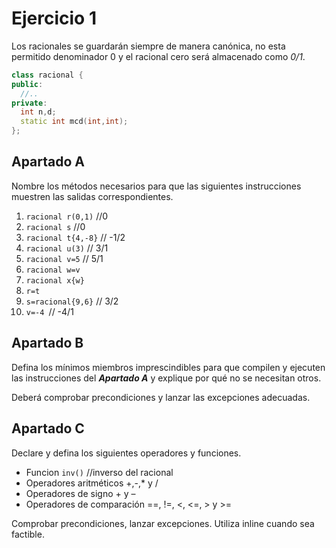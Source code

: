 # Ejercicio 1
Los racionales se guardarán siempre de manera canónica, no esta
permitido denominador 0 y el racional cero será almacenado como _0/1_.
```C++
class racional {
public:
  //..
private:
  int n,d;
  static int mcd(int,int);
};
```
## Apartado A
Nombre los métodos necesarios para que las siguientes instrucciones muestren las salidas correspondientes.
   
1. `racional r(0,1)` //0
2. `racional s` //0
3. `racional t{4,-8}` //  -1/2
4. `racional u(3)` //  3/1
5. `racional v=5` //  5/1
6. `racional w=v`
7. `racional x{w}`
8. `r=t`
9. `s=racional{9,6}` //  3/2
10. `v=-4 `//  -4/1

## Apartado B
Defina los mínimos miembros imprescindibles para que compilen y
ejecuten las instrucciones del ___Apartado A___ y explique por qué no se
necesitan otros.

Deberá comprobar precondiciones y lanzar las excepciones adecuadas.

## Apartado C
Declare y defina los siguientes operadores y funciones.

- Funcion `inv()` //inverso del racional
- Operadores aritméticos +,-,* y /
- Operadores de signo + y –
- Operadores de comparación ==, !=, <, <=, > y >=

Comprobar precondiciones, lanzar excepciones. Utiliza inline cuando sea factible.
